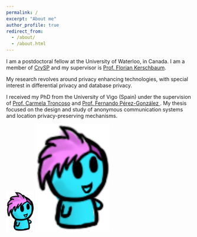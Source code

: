 ```yaml
---
permalink: /
excerpt: "About me"
author_profile: true
redirect_from:
  - /about/
  - /about.html
---
```


I am a postdoctoral fellow at the University of Waterloo, in Canada.
I am a member of [CrySP](https://crysp.uwaterloo.ca/) and my supervisor is [Prof. Florian Kerschbaum](https://cs.uwaterloo.ca/~fkerschb/).

My research revolves around privacy enhancing technologies, with special interest in differential privacy and database privacy.

I received my PhD from the University of Vigo (Spain) under the supervision of [Prof. Carmela Troncoso](http://carmelatroncoso.com/) and [Prof. Fernando Pérez-González ](http://gpsc.uvigo.es/fernando-perez-gonzalez). My thesis focused on the design and study of anonymous communication systems and location privacy-preserving mechanisms.


![Alice](/assets/images/alice.png)
<img src="/assets/images/alice.png" alt="drawing" width="200"/>